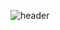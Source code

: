 ![header](https://capsule-render.vercel.app/api?type=Transparent&color=gradient&section=header&text=BoNa's%20repository%20%F0%9F%A4%97)
